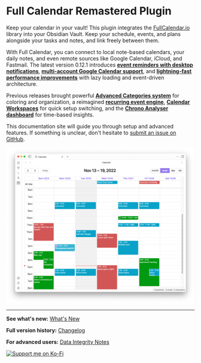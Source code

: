 # Full Calendar Remastered Plugin

Keep your calendar in your vault! This plugin integrates the [FullCalendar.io](https://fullcalendar.io/) library into your Obsidian Vault. Keep your schedule, events, and plans alongside your tasks and notes, and link freely between them.

With Full Calendar, you can connect to local note-based calendars, your daily notes, and even remote sources like Google Calendar, iCloud, and Fastmail. The latest version 0.12.1 introduces **[event reminders with desktop notifications](whats_new.md#-event-reminder-system)**, **[multi-account Google Calendar support](whats_new.md#-multi-account-google-calendar)**, and **[lightning-fast performance improvements](whats_new.md#-lightning-fast-performance)** with lazy loading and event-driven architecture.

Previous releases brought powerful **[Advanced Categories system](events/categories.md)** for coloring and organization, a reimagined **[recurring event engine](events/recurring.md)**, **[Calendar Workspaces](whats_new.md#-calendar-workspaces)** for quick setup switching, and the **[Chrono Analyser dashboard](chrono_analyser/introduction.md)** for time-based insights.

This documentation site will guide you through setup and advanced features. If something is unclear, don't hesitate to [submit an issue on GitHub](https://github.com/YouFoundJK/plugin-full-calendar/issues).

![Sample Calendar](assets/sample-calendar.png)

---

**See what's new:** [What's New](whats_new.md)  

**Full version history:** [Changelog](changelog.md)

**For advanced users:** [Data Integrity Notes](advanced/data_integrity.md)

[![Support me on Ko-Fi](https://ko-fi.com/img/githubbutton_sm.svg)](https://ko-fi.com/youfoundjk)